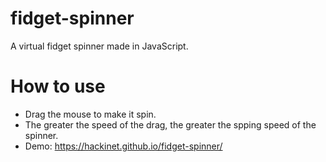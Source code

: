 # fidget-spinner
A virtual fidget spinner made in JavaScript.
# How to use
- Drag the mouse to make it spin.
- The greater the speed of the drag, the greater the spping speed of the spinner.
- Demo: https://hackinet.github.io/fidget-spinner/
